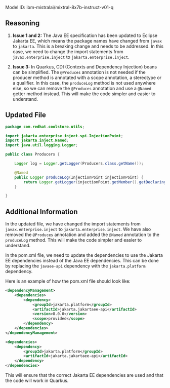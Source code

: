Model ID: ibm-mistralai/mixtral-8x7b-instruct-v01-q

## Reasoning

1. **Issue 1 and 2:** The Java EE specification has been updated to Eclipse Jakarta EE, which means the package names have changed from `javax` to `jakarta`. This is a breaking change and needs to be addressed. In this case, we need to change the import statements from `javax.enterprise.inject` to `jakarta.enterprise.inject`.

2. **Issue 3:** In Quarkus, CDI (Contexts and Dependency Injection) beans can be simplified. The `@Produces` annotation is not needed if the producer method is annotated with a scope annotation, a stereotype or a qualifier. In this case, the `produceLog` method is not used anywhere else, so we can remove the `@Produces` annotation and use a `@Named` getter method instead. This will make the code simpler and easier to understand.

## Updated File

```java
package com.redhat.coolstore.utils;

import jakarta.enterprise.inject.spi.InjectionPoint;
import jakarta.inject.Named;
import java.util.logging.Logger;

public class Producers {

    Logger log = Logger.getLogger(Producers.class.getName());

    @Named
    public Logger produceLog(InjectionPoint injectionPoint) {
        return Logger.getLogger(injectionPoint.getMember().getDeclaringClass().getName());
    }

}
```

## Additional Information

In the updated file, we have changed the import statements from `javax.enterprise.inject` to `jakarta.enterprise.inject`. We have also removed the `@Produces` annotation and added the `@Named` annotation to the `produceLog` method. This will make the code simpler and easier to understand.

In the pom.xml file, we need to update the dependencies to use the Jakarta EE dependencies instead of the Java EE dependencies. This can be done by replacing the `javaee-api` dependency with the `jakarta.platform` dependency.

Here is an example of how the pom.xml file should look like:

```xml
<dependencyManagement>
    <dependencies>
        <dependency>
            <groupId>jakarta.platform</groupId>
            <artifactId>jakarta.jakartaee-api</artifactId>
            <version>8.0.0</version>
            <scope>provided</scope>
        </dependency>
    </dependencies>
</dependencyManagement>

<dependencies>
    <dependency>
        <groupId>jakarta.platform</groupId>
        <artifactId>jakarta.jakartaee-api</artifactId>
    </dependency>
</dependencies>
```

This will ensure that the correct Jakarta EE dependencies are used and that the code will work in Quarkus.